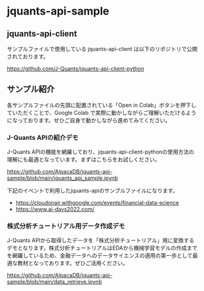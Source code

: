 # jquants-api-sample

## jquants-api-client

サンプルファイルで使用している jquants-api-client は以下のリポジトリで公開されております。

https://github.com/J-Quants/jquants-api-client-python

## サンプル紹介

各サンプルファイルの先頭に配置されている「Open in Colab」ボタンを押下していただくことで、Google Colab で実際に動かしながらご理解いただけるようになっております。ぜひご自身で動かしながら進めてみてください。

### J-Quants APIの紹介デモ

J-Quants APIの機能を網羅しており、jquants-api-client-pythonの使用方法の理解にも最適となっています。まずはこちらをお試しください。

https://github.com/AlpacaDB/jquants-api-sample/blob/main/jquants_api_sample.ipynb

下記のイベントで利用したjquants-apiのサンプルファイルになります。

- https://cloudonair.withgoogle.com/events/financial-data-science
- https://www.ai-days2022.com/

### 株式分析チュートリアル用データ作成デモ

J-Quants APIから取得したデータを「株式分析チュートリアル」用に変換するデモとなります。株式分析チュートリアルはEDAから機械学習モデルの作成までを網羅しているため、金融データへのデータサイエンスの適用の第一歩として最適な教材となっております。ぜひご活用ください。

https://github.com/AlpacaDB/jquants-api-sample/blob/main/data_retrieve.ipynb
